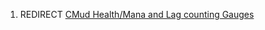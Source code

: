 1.  REDIRECT [CMud Health/Mana and Lag counting
    Gauges](CMud_Health/Mana_and_Lag_counting_Gauges "wikilink")
